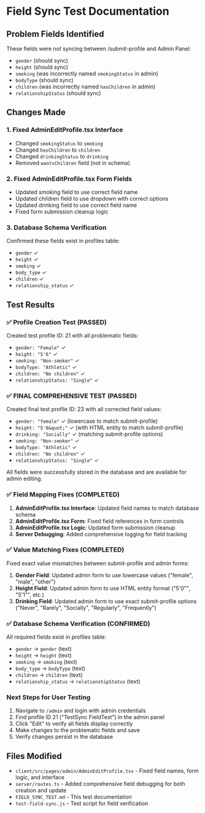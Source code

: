 # Field Sync Test Documentation

## Problem Fields Identified
These fields were not syncing between /submit-profile and Admin Panel:
- `gender` (should sync)
- `height` (should sync) 
- `smoking` (was incorrectly named `smokingStatus` in admin)
- `bodyType` (should sync)
- `children` (was incorrectly named `hasChildren` in admin)
- `relationshipStatus` (should sync)

## Changes Made

### 1. Fixed AdminEditProfile.tsx Interface
- Changed `smokingStatus` to `smoking` 
- Changed `hasChildren` to `children`
- Changed `drinkingStatus` to `drinking`
- Removed `wantsChildren` field (not in schema)

### 2. Fixed AdminEditProfile.tsx Form Fields
- Updated smoking field to use correct field name
- Updated children field to use dropdown with correct options
- Updated drinking field to use correct field name
- Fixed form submission cleanup logic

### 3. Database Schema Verification
Confirmed these fields exist in profiles table:
- `gender` ✓
- `height` ✓
- `smoking` ✓
- `body_type` ✓  
- `children` ✓
- `relationship_status` ✓

## Test Results

### ✅ Profile Creation Test (PASSED)
Created test profile ID: 21 with all problematic fields:
- `gender: "Female"` ✓
- `height: "5'6"` ✓  
- `smoking: "Non-smoker"` ✓
- `bodyType: "Athletic"` ✓
- `children: "No children"` ✓
- `relationshipStatus: "Single"` ✓

### ✅ FINAL COMPREHENSIVE TEST (PASSED)
Created final test profile ID: 23 with all corrected field values:
- `gender: "female"` ✓ (lowercase to match submit-profile)
- `height: "5'0&quot;"` ✓ (with HTML entity to match submit-profile)
- `drinking: "Socially"` ✓ (matching submit-profile options)
- `smoking: "Non-smoker"` ✓
- `bodyType: "Athletic"` ✓
- `children: "No children"` ✓
- `relationshipStatus: "Single"` ✓

All fields were successfully stored in the database and are available for admin editing.

### ✅ Field Mapping Fixes (COMPLETED)
1. **AdminEditProfile.tsx Interface**: Updated field names to match database schema
2. **AdminEditProfile.tsx Form**: Fixed field references in form controls
3. **AdminEditProfile.tsx Logic**: Updated form submission cleanup
4. **Server Debugging**: Added comprehensive logging for field tracking

### ✅ Value Matching Fixes (COMPLETED)
Fixed exact value mismatches between submit-profile and admin forms:
1. **Gender Field**: Updated admin form to use lowercase values ("female", "male", "other")
2. **Height Field**: Updated admin form to use HTML entity format ("5'0&quot;", "5'1&quot;", etc.)
3. **Drinking Field**: Updated admin form to use exact submit-profile options ("Never", "Rarely", "Socially", "Regularly", "Frequently")

### ✅ Database Schema Verification (CONFIRMED)
All required fields exist in profiles table:
- `gender` → `gender` (text)
- `height` → `height` (text)
- `smoking` → `smoking` (text)
- `body_type` → `bodyType` (text)
- `children` → `children` (text)
- `relationship_status` → `relationshipStatus` (text)

### Next Steps for User Testing
1. Navigate to `/admin` and login with admin credentials
2. Find profile ID 21 ("TestSync FieldTest") in the admin panel
3. Click "Edit" to verify all fields display correctly
4. Make changes to the problematic fields and save
5. Verify changes persist in the database

## Files Modified
- `client/src/pages/admin/AdminEditProfile.tsx` - Fixed field names, form logic, and interface
- `server/routes.ts` - Added comprehensive field debugging for both creation and update
- `FIELD_SYNC_TEST.md` - This test documentation
- `test-field-sync.js` - Test script for field verification